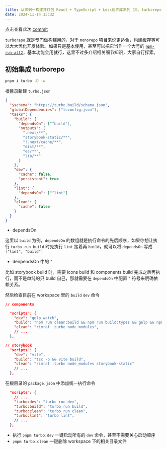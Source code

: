 ```yaml
---
title: 从零到一构建并打包 React + TypeScript + Less组件库系列（三、turborepo 集成）
date: 2024-11-14 15:32
---
```


点击查看此次 [commit](https://github.com/json-q/rc-library-templete/commit/ce05a078ffce16f01e1c622a9f2cbf8ac7a1f5e5)

[`turborepo`](https://turbo.build/repo/docs) 就是专门做构建用的，对于 `monorepo` 项目来说更适合，构建缓存等可以大大优化开发体验。如果只是基本使用，甚至可以把它当作一个大号的 [`npm-run-all2`](https://www.npmjs.com/package/npm-run-all2)，基本功能会用就行，这里不过多介绍相关细节知识，大家自行探索。

## 初始集成 turborepo

```bash
pnpm i turbo -D -w
```

根目录新建 `turbo.json`

```json
{
  "$schema": "https://turbo.build/schema.json",
  "globalDependencies": ["tsconfig.json"],
  "tasks": {
    "build": {
      "dependsOn": ["^build"],
      "outputs": [
        ".next/**",
        "storybook-static/**",
        "!.next/cache/**",
        "dist/**",
        "es/**",
        "lib/**"
      ]
    },
    "dev": {
      "cache": false,
      "persistent": true
    },
    "lint": {
      "dependsOn": ["^lint"]
    },
    "clean": {
      "cache": false
    }
  }
}
```

- dependsOn

这里以 `build` 为例，`dependsOn` 的数组就是执行命令的先后顺序，如果你想让执行 `turbo run build` 时先执行 `lint` 接着再 `build`，就可以将 `dependsOn` 写成 `["lint", "build"]`

- denpendsOn 中的 `^`

比如 storybook build 时，需要 icons build 和 components build 完成之后再执行，而不是单纯的只 build 自己，那就需要在 `dependsOn` 中配置 `^` 符号来明确依赖关系。

然后检查目前在 workspace 里的 `build` `dev` 命令

```json
// components

  "scripts": {
    "dev": "gulp watch",
    "build": "npm run clean:build && npm run build:types && gulp && npm run build:dist",
    "clean": "rimraf .turbo node_modules",
    // ...
  },

// storybook
  "scripts": {
    "dev": "vite",
    "build": "tsc -b && vite build",
    "clean": "rimraf .turbo node_modules storybook-static"
    // ...
  },
```

在根目录的 `package.json` 中添加统一执行命令

```json
  "scripts": {
    // ...
    "turbo:dev": "turbo run dev",
    "turbo:build": "turbo run build",
    "turbo:clean": "turbo run clean",
    "turbo:lint": "turbo lint",
    // ...
  },
```

- 执行 `pnpm turbo:dev` 一键启动所有的 `dev` 命令，甚至不需要关心启动顺序
- `pnpm turbo:clean` 一键删除 workspace 下的相关目录文件
